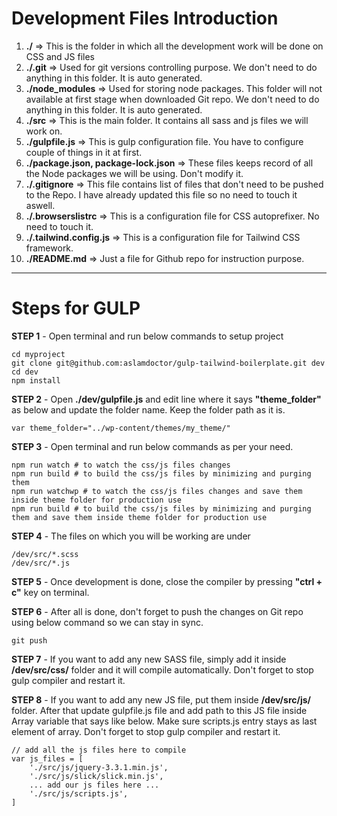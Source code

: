 # Development Files Introduction

1. **./** => This is the folder in which all the development work will be done on CSS and JS files
1. **./.git** => Used for git versions controlling purpose. We don't need to do anything in this folder. It is auto generated.
1. **./node_modules** => Used for storing node packages. This folder will not available at first stage when downloaded Git repo. We don't need to do anything in this folder. It is auto generated.
1. **./src** => This is the main folder. It contains all sass and js files we will work on.
1. **./gulpfile.js** => This is gulp configuration file. You have to configure couple of things in it at first.
1. **./package.json, package-lock.json** => These files keeps record of all the Node packages we will be using. Don't modify it.
1. **./.gitignore** => This file contains list of files that don't need to be pushed to the Repo. I have already updated this file so no need to touch it aswell.
1. **./.browserslistrc** => This is a configuration file for CSS autoprefixer. No need to touch it.
1. **./.tailwind.config.js** => This is a configuration file for Tailwind CSS framework.
1. **./README.md** => Just a file for Github repo for instruction purpose.

---

# Steps for GULP

**STEP 1** - Open terminal and run below commands to setup project

```
cd myproject
git clone git@github.com:aslamdoctor/gulp-tailwind-boilerplate.git dev
cd dev
npm install
```

**STEP 2** - Open **./dev/gulpfile.js** and edit line where it says **"theme_folder"** as below and update the folder name. Keep the folder path as it is.

```
var theme_folder="../wp-content/themes/my_theme/"
```

**STEP 3** - Open terminal and run below commands as per your need.

```
npm run watch # to watch the css/js files changes
npm run build # to build the css/js files by minimizing and purging them
npm run watchwp # to watch the css/js files changes and save them inside theme folder for production use
npm run build # to build the css/js files by minimizing and purging them and save them inside theme folder for production use
```

**STEP 4** - The files on which you will be working are under

```
/dev/src/*.scss
/dev/src/*.js
```

**STEP 5** - Once development is done, close the compiler by pressing **"ctrl + c"** key on terminal.

**STEP 6** - After all is done, don't forget to push the changes on Git repo using below command so we can stay in sync.

```
git push
```

**STEP 7** - If you want to add any new SASS file, simply add it inside **/dev/src/css/** folder and it will compile automatically. Don't forget to stop gulp compiler and restart it.

**STEP 8** - If you want to add any new JS file, put them inside **/dev/src/js/** folder. After that update gulpfile.js file and add path to this JS file inside Array variable that says like below. Make sure scripts.js entry stays as last element of array.
Don't forget to stop gulp compiler and restart it.

```
// add all the js files here to compile
var js_files = [
	'./src/js/jquery-3.3.1.min.js',
	'./src/js/slick/slick.min.js',
    ... add our js files here ...
	'./src/js/scripts.js',
]
```
